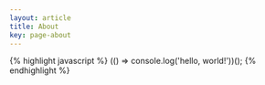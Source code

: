 ```yaml
---
layout: article
title: About
key: page-about
---
```


{% highlight javascript %}
(() => console.log('hello, world!'))();
{% endhighlight %}
